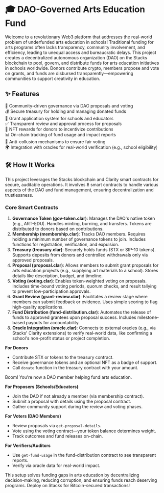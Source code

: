 # 🎓 DAO-Governed Arts Education Fund

Welcome to a revolutionary Web3 platform that addresses the real-world problem of underfunded arts education in schools! Traditional funding for arts programs often lacks transparency, community involvement, and efficiency, leading to unequal access and bureaucratic delays. This project creates a decentralized autonomous organization (DAO) on the Stacks blockchain to pool, govern, and distribute funds for arts education initiatives in schools worldwide. Donors contribute crypto, members propose and vote on grants, and funds are disbursed transparently—empowering communities to support creativity in education.

## ✨ Features

🔄 Community-driven governance via DAO proposals and voting  
💰 Secure treasury for holding and managing donated funds  
📝 Grant application system for schools and educators  
✅ Transparent review and approval process for proposals  
🎨 NFT rewards for donors to incentivize contributions  
📊 On-chain tracking of fund usage and impact reports  
🚫 Anti-collusion mechanisms to ensure fair voting  
🌍 Integration with oracles for real-world verification (e.g., school eligibility)  

## 🛠 How It Works

This project leverages the Stacks blockchain and Clarity smart contracts for secure, auditable operations. It involves 8 smart contracts to handle various aspects of the DAO and fund management, ensuring decentralization and trustlessness.

### Core Smart Contracts
1. **Governance Token (gov-token.clar)**: Manages the DAO's native token (e.g., ART-EDU). Handles minting, burning, and transfers. Tokens are distributed to donors based on contributions.
2. **Membership (membership.clar)**: Tracks DAO members. Requires holding a minimum number of governance tokens to join. Includes functions for registration, verification, and expulsion.
3. **Treasury (treasury.clar)**: Securely holds funds (STX or SIP-10 tokens). Supports deposits from donors and controlled withdrawals only via approved proposals.
4. **Proposal (proposal.clar)**: Allows members to submit grant proposals for arts education projects (e.g., supplying art materials to a school). Stores details like description, budget, and timeline.
5. **Voting (voting.clar)**: Enables token-weighted voting on proposals. Includes time-bound voting periods, quorum checks, and result tallying to prevent low-participation approvals.
6. **Grant Review (grant-review.clar)**: Facilitates a review stage where members can submit feedback or evidence. Uses simple scoring to flag high-quality applications.
7. **Fund Distribution (fund-distribution.clar)**: Automates the release of funds to approved grantees upon proposal success. Includes milestone-based payouts for accountability.
8. **Oracle Integration (oracle.clar)**: Connects to external oracles (e.g., via Stacks' Clarity extensions) to verify real-world data, like confirming a school's non-profit status or project completion.

**For Donors**  
- Contribute STX or tokens to the treasury contract.  
- Receive governance tokens and an optional NFT as a badge of support.  
- Call `donate` function in the treasury contract with your amount.  

Boom! You're now a DAO member helping fund arts education.

**For Proposers (Schools/Educators)**  
- Join the DAO if not already a member (via membership contract).  
- Submit a proposal with details using the proposal contract.  
- Gather community support during the review and voting phases.  

**For Voters (DAO Members)**  
- Review proposals via `get-proposal-details`.  
- Vote using the voting contract—your token balance determines weight.  
- Track outcomes and fund releases on-chain.  

**For Verifiers/Auditors**  
- Use `get-fund-usage` in the fund-distribution contract to see transparent reports.  
- Verify via oracle data for real-world impact.  

This setup solves funding gaps in arts education by decentralizing decision-making, reducing corruption, and ensuring funds reach deserving programs. Deploy on Stacks for Bitcoin-secured transactions!